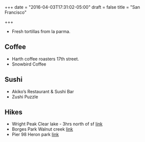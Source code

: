 +++
date = "2016-04-03T17:31:02-05:00"
draft = false
title = "San Francisco"

+++

* Fresh tortillas from la parma.

Coffee
------

* Harth coffee roasters 17th street.
* Snowbird Coffee

Sushi
-----

* Akiko’s Restaurant & Sushi Bar
* Zushi Puzzle

Hikes
-----

* Wright Peak Clear lake - 3hrs north of sf [link](http://weekendsherpa.com/stories/hiking-to-wright-peak-on-mount-konocti-in-clear-lake-california/)
* Borges Park Walnut creek [link](http://www.sfgate.com/outdoors/urbanoutings/article/Borges-Ranch-to-Castle-Rock-Day-hike-full-of-5075963.php)
* Pier 98 Heron park [link](http://www.sfgate.com/outdoors/urbanoutings/article/Heron-s-Head-Park-Premier-bird-watching-spot-in-5390178.php)
